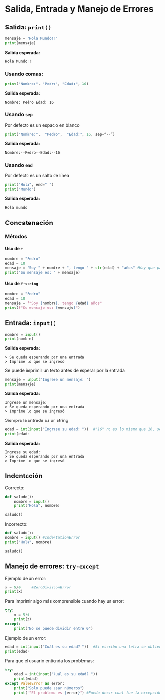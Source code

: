# Salida, Entrada y Manejo de Errores

## Salida: `print()`
```python
mensaje = "Hola Mundo!!"
print(mensaje)
```
**Salida esperada:**
```plaintext
Hola Mundo!!
```

### Usando comas:
```python
print("Nombre:", "Pedro", "Edad:", 16)
```
**Salida esperada:**
```plaintext
Nombre: Pedro Edad: 16
```

### Usando `sep`
Por defecto es un espacio en blanco

```python
print("Nombre:",  "Pedro",  "Edad:", 16, sep=“--”)
```
**Salida esperada:**
```plaintext
Nombre:--Pedro--Edad:--16
```

### Usando `end`
Por defecto es un salto de línea

```python
print("Hola", end=" ")
print("Mundo")
```
**Salida esperada:**
```plaintext
Hola mundo
```

## Concatenación
### Métodos
#### Uso de `+`
```python
nombre = "Pedro"
edad = 10
mensaje = "Soy " + nombre + ", tengo " + str(edad) + "años" #Hay que pasar todo a strings
print("Su mensaje es: " + mensaje)
```

#### Uso de `f-string`
```python
nombre = "Pedro"
edad = 10
mensaje = f"Soy {nombre}, tengo {edad} años"
print(f"Su mensaje es: {mensaje}")
```

## Entrada: `input()`
```python
nombre = input()
print(nombre)
```
**Salida esperada:**
```plaintext
> Se queda esperando por una entrada
> Imprime lo que se ingresó
```

Se puede imprimir un texto antes de esperar por la entrada
```python
mensaje = input("Ingrese un mensaje: ")
print(mensaje)
```
**Salida esperada:**
```plaintext
Ingrese un mensaje: 
> Se queda esperando por una entrada
> Imprime lo que se ingresó
```

Siempre la entrada es un string
```python
edad = int(input("Ingrese su edad: "))  #"16" no es lo mismo que 16, se debe convertir a int
print(edad)
```
**Salida esperada:**
```plaintext
Ingrese su edad: 
> Se queda esperando por una entrada
> Imprime lo que se ingresó
```

## Indentación
Correcto:
```python
def saludo():
    nombre = input()
    print("Hola", nombre)

saludo()
```

Incorrecto:
```python
def saludo():
nombre = input() #IndentationError
print("Hola", nombre)

saludo()
```

## Manejo de errores: `try-except`
Ejemplo de un error:
```python
x = 5/0 	#ZeroDivisionError
print(x)
```
Para imprimir algo más comprensible cuando hay un error:
```python
try:
    x = 5/0
    print(x)
except:
    print("No se puede dividir entre 0")
```

Ejemplo de un error:
```python
edad = int(input("Cuál es su edad? ")) 	#Si escribo una letra se obtiene ValueError
print(edad)
```
Para que el usuario entienda los problemas:
```python
try:
    edad = int(input("Cuál es su edad? "))
    print(edad)
except ValueError as error:
    print("Solo puede usar números")
    print(f"El problema es {error}") #Puedo decir cual fue la excepción
```
